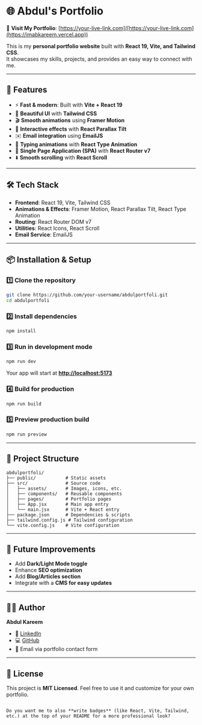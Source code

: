 # 🌐 Abdul's Portfolio

🔗 **Visit My Portfolio**: [https://your-live-link.com]([https://your-live-link.com](https://imabkareem.vercel.app))

This is my **personal portfolio website** built with **React 19, Vite, and Tailwind CSS**.  
It showcases my skills, projects, and provides an easy way to connect with me.

---

## 🚀 Features
- ⚡ **Fast & modern**: Built with **Vite + React 19**
- 🎨 **Beautiful UI** with **Tailwind CSS**
- 🎬 **Smooth animations** using **Framer Motion**
- 🔄 **Interactive effects** with **React Parallax Tilt**
- ✉️ **Email integration** using **EmailJS**
- 📜 **Typing animations** with **React Type Animation**
- 🎯 **Single Page Application (SPA)** with **React Router v7**
- ⬇️ **Smooth scrolling** with **React Scroll**

---

## 🛠️ Tech Stack
- **Frontend**: React 19, Vite, Tailwind CSS  
- **Animations & Effects**: Framer Motion, React Parallax Tilt, React Type Animation  
- **Routing**: React Router DOM v7  
- **Utilities**: React Icons, React Scroll  
- **Email Service**: EmailJS  

---

## 📦 Installation & Setup

### 1️⃣ Clone the repository
```bash
git clone https://github.com/your-username/abdulportfoli.git
cd abdulportfoli
````

### 2️⃣ Install dependencies

```bash
npm install
```

### 3️⃣ Run in development mode

```bash
npm run dev
```

Your app will start at **[http://localhost:5173](http://localhost:5173)**

### 4️⃣ Build for production

```bash
npm run build
```

### 5️⃣ Preview production build

```bash
npm run preview
```

---

## 📂 Project Structure

```
abdulportfoli/
├── public/           # Static assets
├── src/              # Source code
│   ├── assets/       # Images, icons, etc.
│   ├── components/   # Reusable components
│   ├── pages/        # Portfolio pages
│   ├── App.jsx       # Main app entry
│   └── main.jsx      # Vite + React entry
├── package.json      # Dependencies & scripts
├── tailwind.config.js # Tailwind configuration
└── vite.config.js    # Vite configuration
```

---

## 🌟 Future Improvements

* Add **Dark/Light Mode toggle**
* Enhance **SEO optimization**
* Add **Blog/Articles section**
* Integrate with a **CMS for easy updates**

---

## 👨‍💻 Author

**Abdul Kareem**

* 💼 [LinkedIn](https://linkedin.com/in/imabkareem)
* 💻 [GitHub](https://github.com/imabkareem)
* 📧 Email via portfolio contact form

---

## 📜 License

This project is **MIT Licensed**. Feel free to use it and customize for your own portfolio.

```

Do you want me to also **write badges** (like React, Vite, Tailwind, etc.) at the top of your README for a more professional look?
```
